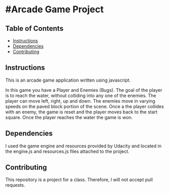 #Arcade Game Project
===============================

## Table of Contents

* [Instructions](#instructions)
* [Dependencies](#dependencies)
* [Contributing](#contributing)

## Instructions

This is an arcade game application written using javascript. 

In this game you have a Player and Enemies (Bugs). The goal of the player is to reach the water, without colliding into any one of the enemies. 
The player can move left, right, up and down. The enemies move in varying speeds on the paved block portion of the scene. 
Once a the player collides with an enemy, the game is reset and the player moves back to the start square. Once the player reaches the water the game is won.

## Dependencies

I used the game engine and resources provided by Udacity and located in the engine.js and resources.js files attached to the project.

## Contributing

This repository is a project for a class. Therefore, I will not accept pull requests.

